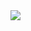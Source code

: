 <a href="https://github.com/devxb/gitanimals">
  <img src="https://render.gitanimals.org/farms/davidbreau?theme=dark"/>
</a>
